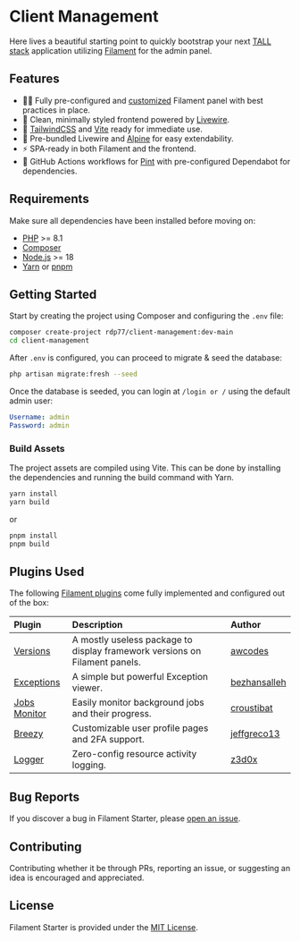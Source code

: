 # Client Management

Here lives a beautiful starting point to quickly bootstrap your next [TALL stack](https://tallstack.dev/) application
utilizing [Filament](https://filamentphp.com/) for the admin panel.

## Features

- 🧑‍💻 Fully pre-configured and [customized](#plugins-used) Filament panel with best practices in place.
- 🎨 Clean, minimally styled frontend powered by [Livewire](https://livewire.laravel.com/).
- 💄 [TailwindCSS](https://tailwindcss.com/) and [Vite](https://vitejs.dev/) ready for immediate use.
- 👷 Pre-bundled Livewire and [Alpine](https://alpinejs.dev/) for easy extendability.
- ⚡️ SPA-ready in both Filament and the frontend.
- 🔨 GitHub Actions workflows for [Pint](https://github.com/laravel/pint) with pre-configured Dependabot for
  dependencies.

## Requirements

Make sure all dependencies have been installed before moving on:

- [PHP](https://secure.php.net/manual/en/install.php) >= 8.1
- [Composer](https://getcomposer.org/download/)
- [Node.js](http://nodejs.org/) >= 18
- [Yarn](https://yarnpkg.com/en/docs/install) or [pnpm](https://pnpm.io/installation)

## Getting Started

Start by creating the project using Composer and configuring the `.env` file:

```sh
composer create-project rdp77/client-management:dev-main
cd client-management
```

After `.env` is configured, you can proceed to migrate & seed the database:

```sh
php artisan migrate:fresh --seed
```

Once the database is seeded, you can login at `/login or /` using the default admin user:

```yaml
Username: admin
Password: admin
```

### Build Assets

The project assets are compiled using Vite. This can be done by installing the dependencies and running the build
command with Yarn.

```sh
yarn install
yarn build
```

or

```sh
pnpm install
pnpm build
```

## Plugins Used

The following [Filament plugins](https://filamentphp.com/plugins) come fully implemented and configured out of the box:

| **Plugin**                                                          | **Description**                                                            | **Author**                                      |
|:--------------------------------------------------------------------|:---------------------------------------------------------------------------|:------------------------------------------------|
| [Versions](https://github.com/awcodes/filament-versions)            | A mostly useless package to display framework versions on Filament panels. | [awcodes](https://github.com/awcodes)           |
| [Exceptions](https://github.com/bezhansalleh/filament-exceptions)   | A simple but powerful Exception viewer.                                    | [bezhansalleh](https://github.com/bezhansalleh) |
| [Jobs Monitor](https://github.com/croustibat/filament-jobs-monitor) | Easily monitor background jobs and their progress.                         | [croustibat](https://github.com/croustibat)     |
| [Breezy](https://github.com/jeffgreco13/filament-breezy)            | Customizable user profile pages and 2FA support.                           | [jeffgreco13](https://github.com/jeffgreco13)   |
| [Logger](https://github.com/z3d0x/filament-logger)                  | Zero-config resource activity logging.                                     | [z3d0x](https://github.com/z3d0x)               |

## Bug Reports

If you discover a bug in Filament Starter, please [open an issue](https://github.com/rdp77/client-management/issues).

## Contributing

Contributing whether it be through PRs, reporting an issue, or suggesting an idea is encouraged and appreciated.

## License

Filament Starter is provided under the [MIT License](LICENSE.md).
